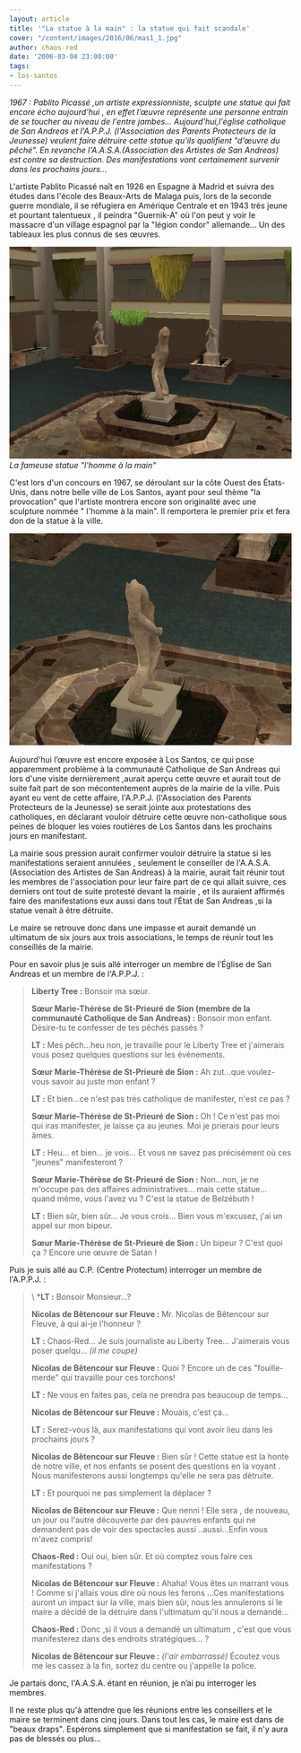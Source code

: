 ```yaml
---
layout: article
title: '"La statue à la main" : la statue qui fait scandale'
cover: "/content/images/2016/06/mas1_1.jpg"
author: chaos-red
date: '2006-03-04 23:00:00'
tags:
- los-santos
---
```


_1967 : Pablito Picassé ,un artiste expressionniste, sculpte une statue qui fait encore écho aujourd'hui , en effet l’œuvre représente une personne entrain de se toucher au niveau de l'entre jambes... Aujourd'hui,l'église catholique de San Andreas et l'A.P.P.J. (l'Association des Parents Protecteurs de la Jeunesse) veulent faire détruire cette statue qu'ils qualifient "d’œuvre du pêché". En revanche l'A.A.S.A.(Association des Artistes de San Andreas) est contre sa destruction. Des manifestations vont certainement survenir dans les prochains jours..._

L'artiste Pablito Picassé naît en 1926 en Espagne à Madrid et suivra des études dans l'école des Beaux-Arts de Malaga puis, lors de la seconde guerre mondiale, il se réfugiera en Amérique Centrale et en 1943 très jeune et pourtant talentueux , il peindra "Guernik-A" où l'on peut y voir le massacre d'un village espagnol par la "légion condor" allemande... Un des tableaux les plus connus de ses œuvres.

![La fameuse statue "l'homme à la main"](/content/images/2005/01/mas.jpg)
_La fameuse statue "l'homme à la main"_

C'est lors d'un concours en 1967, se déroulant sur la côte Ouest des États-Unis, dans notre belle ville de Los Santos, ayant pour seul thème "la provocation" que l'artiste montrera encore son originalité avec une sculpture nommée " l'homme à la main". Il remportera le premier prix et fera don de la statue à la ville.

![](/content/images/2005/01/mas2.jpg)

Aujourd'hui l’œuvre est encore exposée à Los Santos, ce qui pose apparemment problème à la communauté Catholique de San Andreas qui lors d'une visite dernièrement ,aurait aperçu cette œuvre et aurait tout de suite fait part de son mécontentement auprès de la mairie de la ville. Puis ayant eu vent de cette affaire, l'A.P.P.J. (l'Association des Parents Protecteurs de la Jeunesse) se serait jointe aux protestations des catholiques, en déclarant vouloir détruire cette œuvre non-catholique sous peines de bloquer les voies routières de Los Santos dans les prochains jours en manifestant.

La mairie sous pression aurait confirmer vouloir détruire la statue si les manifestations seraient annulées , seulement le conseiller de l'A.A.S.A. (Association des Artistes de San Andreas) à la mairie, aurait fait réunir tout les membres de l'association pour leur faire part de ce qui allait suivre, ces derniers ont tout de suite protesté devant la mairie , et ils auraient affirmés faire des manifestations eux aussi dans tout l’État de San Andreas ,si la statue venait à être détruite.

Le maire se retrouve donc dans une impasse et aurait demandé un ultimatum de six jours aux trois associations, le temps de réunir tout les conseillés de la mairie.

Pour en savoir plus je suis allé interroger un membre de l’Église de San Andreas et un membre de l'A.P.P.J. :

> **Liberty Tree :** Bonsoir ma sœur.
> 
> **Sœur Marie-Thérèse de St-Prieuré de Sion (membre de la communauté Catholique de San Andreas) :** Bonsoir mon enfant. Désire-tu te confesser de tes pêchés passés ?
> 
> **LT :** Mes pêch...heu non, je travaille pour le Liberty Tree et j'aimerais vous posez quelques questions sur les événements.
> 
> **Sœur Marie-Thérèse de St-Prieuré de Sion :** Ah zut...que voulez-vous savoir au juste mon enfant ?
> 
> **LT :** Et bien...ce n'est pas très catholique de manifester, n'est ce pas ?
> 
> **Sœur Marie-Thérèse de St-Prieuré de Sion :** Oh ! Ce n'est pas moi qui iras manifester, je laisse ça au jeunes. Moi je prierais pour leurs âmes.
> 
> **LT :** Heu... et bien... je vois... Et vous ne savez pas précisément où ces "jeunes" manifesteront ?
> 
> **Sœur Marie-Thérèse de St-Prieuré de Sion :** Non...non, je ne m'occupe pas des affaires administratives... mais cette statue... quand même, vous l'avez vu ? C'est la statue de Belzébuth !
> 
> **LT :** Bien sûr, bien sûr… Je vous crois... Bien vous m'excusez, j'ai un appel sur mon bipeur.
> 
> **Sœur Marie-Thérèse de St-Prieuré de Sion :** Un bipeur ? C'est quoi ça ? Encore une œuvre de Satan !

Puis je suis allé au C.P. (Centre Protectum) interroger un membre de l'A.P.P.J. :

> \ ***LT :** Bonsoir Monsieur...?
> 
> **Nicolas de Bêtencour sur Fleuve :** Mr. Nicolas de Bêtencour sur Fleuve, à qui ai-je l'honneur ?
> 
> **LT :** Chaos-Red... Je suis journaliste au Liberty Tree... J'aimerais vous poser quelqu... _(il me coupe)_
> 
> **Nicolas de Bêtencour sur Fleuve :** Quoi ? Encore un de ces "fouille-merde" qui travaille pour ces torchons!
> 
> **LT :** Ne vous en faites pas, cela ne prendra pas beaucoup de temps...
> 
> **Nicolas de Bêtencour sur Fleuve :** Mouais, c'est ça...
> 
> **LT :** Serez-vous là, aux manifestations qui vont avoir lieu dans les prochains jours ?
> 
> **Nicolas de Bêtencour sur Fleuve :** Bien sûr ! Cette statue est la honte de notre ville, et nos enfants se posent des questions en la voyant . Nous manifesterons aussi longtemps qu'elle ne sera pas détruite.
> 
> **LT :** Et pourquoi ne pas simplement la déplacer ?
> 
> **Nicolas de Bêtencour sur Fleuve :** Que nenni ! Elle sera , de nouveau, un jour ou l'autre découverte par des pauvres enfants qui ne demandent pas de voir des spectacles aussi ..aussi...Enfin vous m'avez compris!
> 
> **Chaos-Red :** Oui oui, bien sûr. Et où comptez vous faire ces manifestations ?
> 
> **Nicolas de Bêtencour sur Fleuve :** Ahaha! Vous êtes un marrant vous ! Comme si j'allais vous dire où nous les ferons ...Ces manifestations auront un impact sur la ville, mais bien sûr, nous les annulerons si le maire a décidé de la détruire dans l'ultimatum qu'il nous a demandé...
> 
> **Chaos-Red :** Donc ,si il vous a demandé un ultimatum , c'est que vous manifesterez dans des endroits stratégiques... ?
> 
> **Nicolas de Bêtencour sur Fleuve :** _(l'air embarrassé)_ Écoutez vous me les cassez à la fin, sortez du centre ou j'appelle la police.

Je partais donc, l'A.A.S.A. étant en réunion, je n’ai pu interroger les membres.

Il ne reste plus qu'à attendre que les réunions entre les conseillers et le maire se terminent dans cinq jours. Dans tout les cas, le maire est dans de "beaux draps". Espérons simplement que si manifestation se fait, il n'y aura pas de blessés ou plus...